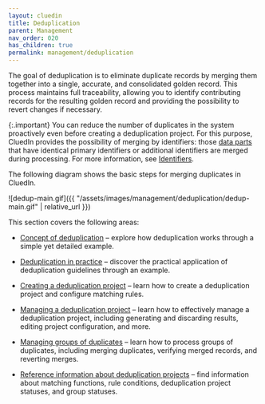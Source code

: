 ```yaml
---
layout: cluedin
title: Deduplication
parent: Management
nav_order: 020
has_children: true
permalink: management/deduplication
---
```


The goal of deduplication is to eliminate duplicate records by merging them together into a single, accurate, and consolidated golden record. This process maintains full traceability, allowing you to identify contributing records for the resulting golden record and providing the possibility to revert changes if necessary.

{:.important}
You can reduce the number of duplicates in the system proactively even before creating a deduplication project. For this purpose, CluedIn provides the possibility of merging by identifiers: those [data parts](/key-terms-and-features/data-life-cycle) that have identical primary identifiers or additional identifiers are merged during processing. For more information, see [Identifiers](/integration/review-mapping#identifiers).
 
The following diagram shows the basic steps for merging duplicates in CluedIn.

![dedup-main.gif]({{ "/assets/images/management/deduplication/dedup-main.gif" | relative_url }})

This section covers the following areas:

- [Concept of deduplication](/management/deduplication/concept-of-deduplication) – explore how deduplication works through a simple yet detailed example.

- [Deduplication in practice](/management/deduplication/deduplication-in-practice) – discover the practical application of deduplication guidelines through an example.

- [Creating a deduplication project](/management/deduplication/create-a-deduplication-project) – learn how to create a deduplication project and configure matching rules.

- [Managing a deduplication project](/management/deduplication/manage-a-deduplication-project) – learn how to effectively manage a deduplication project, including generating and discarding results, editing project configuration, and more.

- [Managing groups of duplicates](/management/deduplication/manage-groups-of-duplicates) – learn how to process groups of duplicates, including merging duplicates, verifying merged records, and reverting merges.

- [Reference information about deduplication projects](/management/deduplication/deduplication-reference) – find information about matching functions, rule conditions, deduplication project statuses, and group statuses.